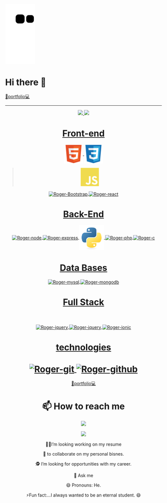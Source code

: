 <link rel="stylesheet" href="https://stackpath.bootstrapcdn.com/bootstrap/4.1.3/css/bootstrap.min.css" integrity="sha384-MCw98/SFnGE8fJT3GXwEOngsV7Zt27NXFoaoApmYm81iuXoPkFOJwJ8ERdknLPMO" crossorigin="anonymous">
<link rel="stylesheet" href="https://cdn.jsdelivr.net/gh/devicons/devicon@v2.14.0/devicon.min.css">

 ![Snake animation](https://github.com/Keykrono/Keykrono/blob/output/github-contribution-grid-snake.svg)

<h1>Hi there 👋</h1>
<a href="https://keykrono.github.io/fsRoger/](https://portifoliorfs.vercel.app/)">🧑‍portfolio💻</a>
<hr/>

<div align="center">
  <a href="https://github.com/Keykrono">
   <img height="180em" src="https://github-readme-stats.vercel.app/api?username=fsRoger&show_icons=true&theme=tokyonight&include_all_commits=true&count_private=true"/>
  <img height="180em" src="https://github-readme-stats.vercel.app/api/top-langs/?username=fsRoger&layout=compact&langs_count=7&theme=tokyonight"/>
</div>
  
<div align="center">

  <h1>Front-end </h1>
<img align="center" alt="Roger-HTML" height="60" width="60" src="https://raw.githubusercontent.com/devicons/devicon/master/icons/html5/html5-original.svg">
  
 <img align="center" alt="Roger-CSS" height="60" width="60" src="https://raw.githubusercontent.com/devicons/devicon/master/icons/css3/css3-original.svg">

  ><img align="center" alt="Roger-Js" height="60" width="60" src="https://raw.githubusercontent.com/devicons/devicon/master/icons/javascript/javascript-plain.svg">
 
  <img align="center" alt="Roger-Bootstrap" height="60" width="60" src="https://cdn.jsdelivr.net/gh/devicons/devicon/icons/bootstrap/bootstrap-original.svg" />
 
 <img align="center" alt="Roger-react" height="60" width="60" src="https://cdn.jsdelivr.net/gh/devicons/devicon/icons/react/react-original-wordmark.svg" />
 
 

  
<div align="center">
 <h1>Back-End</h1>  
    
 <img align="center" alt="Roger-node" height="80" width="80" src="https://cdn.jsdelivr.net/gh/devicons/devicon/icons/nodejs/nodejs-plain-wordmark.svg" />
 
 <img align="center" alt="Roger-express" height="80" width="80" src="https://cdn.jsdelivr.net/gh/devicons/devicon/icons/express/express-original.svg" />
          
 <img align="center" alt="Roger-Python" height="80" width="80" src="https://raw.githubusercontent.com/devicons/devicon/master/icons/python/python-original.svg">
  
 <img align="center" alt="Roger-php" height="80" width="80" src="https://cdn.jsdelivr.net/gh/devicons/devicon/icons/php/php-original.svg" />
  
 <img align="center" alt="Roger-c" height="80" width="80" src="https://cdn.jsdelivr.net/gh/devicons/devicon/icons/c/c-original.svg" />

 <h1>Data Bases</h1>

 <img align="center" alt="Roger-mysql" height="80" width="80" margin="20px" src="https://cdn.jsdelivr.net/gh/devicons/devicon/icons/mysql/mysql-original-wordmark.svg" />
   
<img align="center" alt="Roger-mongodb" height="80" width="80" src="https://cdn.jsdelivr.net/gh/devicons/devicon/icons/mongodb/mongodb-plain-wordmark.svg" />
 
  
              
  
          
 <h1>Full Stack</h1>
  <br></br>
  
 <img align="center" alt="Roger-jquery" height="60" width="60" src="https://cdn.jsdelivr.net/gh/devicons/devicon/icons/jquery/jquery-original.svg" />

 <img align="center" alt="Roger-jquery" height="60" width="60" src="https://cdn.jsdelivr.net/gh/devicons/devicon/icons/typescript/typescript-original.svg" />
                   
 <img align="center" alt="Roger-ionic" height="60" margin="60" width="60" src="https://cdn.jsdelivr.net/gh/devicons/devicon/icons/ionic/ionic-original.svg" />
  
 <h1>technologies
  <br></br>
  
 <img align="center" alt="Roger-git" height="80" width="80" src="https://cdn.jsdelivr.net/gh/devicons/devicon/icons/git/git-plain-wordmark.svg" />
  
 <img align="center" alt="Roger-github" height="80" width="80" src="https://cdn.jsdelivr.net/gh/devicons/devicon/icons/github/github-original.svg" />
           

  
</div>
<div align="center">
  <img align="right" alt="" height="150" style="border-radius:50px;" src="">
   <a href="https://keykrono.github.io/fsRoger/](https://portifoliorfs.vercel.app/)">🧑‍portfolio💻</a>
</div>
 <div align="center">
 <h1> 📫 How to reach me </h1>
   

  <a href = "mailto:keykrono117@gmail.com"><img src="https://img.shields.io/badge/-Gmail-%23333?style=for-the-badge&logo=gmail&logoColor=white" target="_blank"></a>
   
   <a href="https://www.linkedin.com/in/roger-ferreira-da-silva-982242214/"><img src="https://img.shields.io/badge/LinkedIn-0077B5?style=for-the-badge&logo=linkedin&logoColor=white" target="_blank"></a>

 


 👨‍🎓I’m looking working on my resume

 🧗 to collaborate  on my personal bisnes. 

 🕵️ I’m looking for opportunities with my career.   
  
 💬 Ask me
 
 😄 Pronouns: He.

 ⚡Fun fact:...I always wanted to be an eternal student. 😄
 
 </div>
